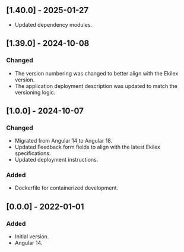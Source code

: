 ## [1.40.0] - 2025-01-27

- Updated dependency modules.

## [1.39.0] - 2024-10-08

### Changed

- The version numbering was changed to better align with the Ekilex version.
- The application deployment description was updated to match the versioning logic.

## [1.0.0] - 2024-10-07

### Changed

- Migrated from Angular 14 to Angular 18.
- Updated Feedback form fields to align with the latest Ekilex specifications.
- Updated deployment instructions.

### Added

- Dockerfile for containerized development.

## [0.0.0] - 2022-01-01

### Added

- Initial version.
- Angular 14.
